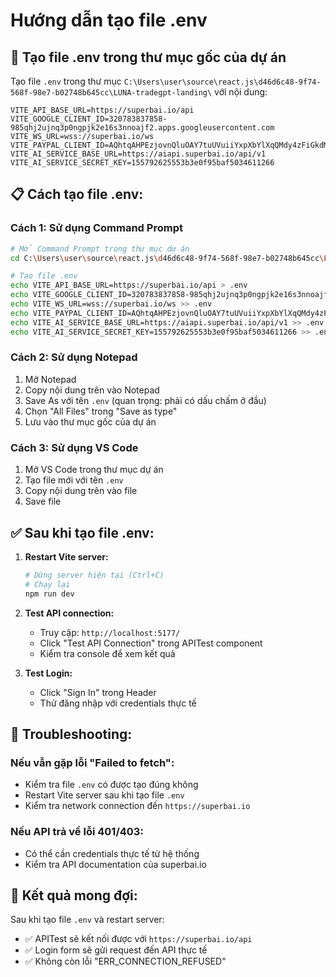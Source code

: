 # Hướng dẫn tạo file .env

## 🚀 Tạo file .env trong thư mục gốc của dự án

Tạo file `.env` trong thư mục `C:\Users\user\source\react.js\d46d6c48-9f74-568f-98e7-b02748b645cc\LUNA-tradegpt-landing\` với nội dung:

```env
VITE_API_BASE_URL=https://superbai.io/api
VITE_GOOGLE_CLIENT_ID=320783837858-985qhj2ujnq3p0ngpjk2e16s3nnoajf2.apps.googleusercontent.com
VITE_WS_URL=wss://superbai.io/ws
VITE_PAYPAL_CLIENT_ID=AQhtqAHPEzjovnQluOAY7tuUVuiiYxpXbYlXqQMdy4zFiGkdMKkk59G0pSpNBNW1I5TeKFvzWpJhv4M-
VITE_AI_SERVICE_BASE_URL=https://aiapi.superbai.io/api/v1
VITE_AI_SERVICE_SECRET_KEY=155792625553b3e0f95baf5034611266
```

## 📋 Cách tạo file .env:

### Cách 1: Sử dụng Command Prompt
```bash
# Mở Command Prompt trong thư mục dự án
cd C:\Users\user\source\react.js\d46d6c48-9f74-568f-98e7-b02748b645cc\LUNA-tradegpt-landing

# Tạo file .env
echo VITE_API_BASE_URL=https://superbai.io/api > .env
echo VITE_GOOGLE_CLIENT_ID=320783837858-985qhj2ujnq3p0ngpjk2e16s3nnoajf2.apps.googleusercontent.com >> .env
echo VITE_WS_URL=wss://superbai.io/ws >> .env
echo VITE_PAYPAL_CLIENT_ID=AQhtqAHPEzjovnQluOAY7tuUVuiiYxpXbYlXqQMdy4zFiGkdMKkk59G0pSpNBNW1I5TeKFvzWpJhv4M- >> .env
echo VITE_AI_SERVICE_BASE_URL=https://aiapi.superbai.io/api/v1 >> .env
echo VITE_AI_SERVICE_SECRET_KEY=155792625553b3e0f95baf5034611266 >> .env
```

### Cách 2: Sử dụng Notepad
1. Mở Notepad
2. Copy nội dung trên vào Notepad
3. Save As với tên `.env` (quan trọng: phải có dấu chấm ở đầu)
4. Chọn "All Files" trong "Save as type"
5. Lưu vào thư mục gốc của dự án

### Cách 3: Sử dụng VS Code
1. Mở VS Code trong thư mục dự án
2. Tạo file mới với tên `.env`
3. Copy nội dung trên vào file
4. Save file

## ✅ Sau khi tạo file .env:

1. **Restart Vite server:**
   ```bash
   # Dừng server hiện tại (Ctrl+C)
   # Chạy lại
   npm run dev
   ```

2. **Test API connection:**
   - Truy cập: `http://localhost:5177/`
   - Click "Test API Connection" trong APITest component
   - Kiểm tra console để xem kết quả

3. **Test Login:**
   - Click "Sign In" trong Header
   - Thử đăng nhập với credentials thực tế

## 🔧 Troubleshooting:

### Nếu vẫn gặp lỗi "Failed to fetch":
- Kiểm tra file `.env` có được tạo đúng không
- Restart Vite server sau khi tạo file `.env`
- Kiểm tra network connection đến `https://superbai.io`

### Nếu API trả về lỗi 401/403:
- Có thể cần credentials thực tế từ hệ thống
- Kiểm tra API documentation của superbai.io

## 🎯 Kết quả mong đợi:

Sau khi tạo file `.env` và restart server:
- ✅ APITest sẽ kết nối được với `https://superbai.io/api`
- ✅ Login form sẽ gửi request đến API thực tế
- ✅ Không còn lỗi "ERR_CONNECTION_REFUSED"
